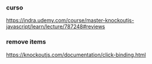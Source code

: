 

### curso
https://indra.udemy.com/course/master-knockoutjs-javascript/learn/lecture/787248#reviews


### remove items
https://knockoutjs.com/documentation/click-binding.html